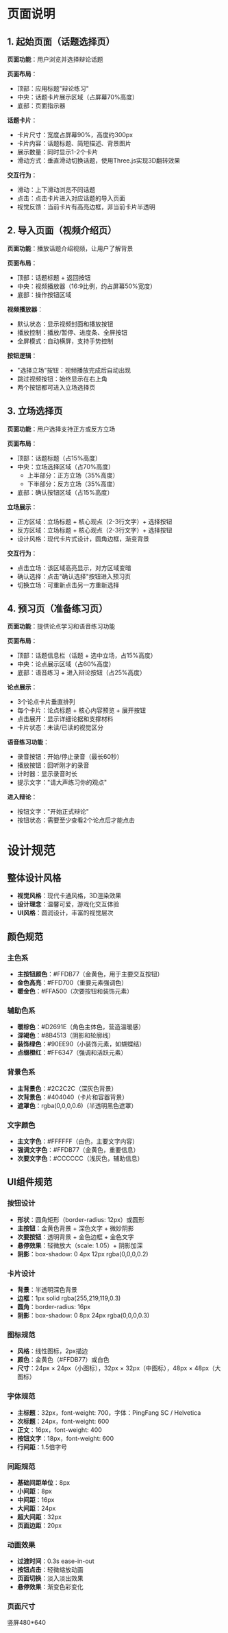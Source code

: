 # 页面说明

## 1. 起始页面（话题选择页）
**页面功能**：用户浏览并选择辩论话题

**页面布局**：
- 顶部：应用标题"辩论练习"
- 中央：话题卡片展示区域（占屏幕70%高度）
- 底部：页面指示器

**话题卡片**：
- 卡片尺寸：宽度占屏幕90%，高度约300px
- 卡片内容：话题标题、简短描述、背景图片
- 展示数量：同时显示1-2个卡片
- 滑动方式：垂直滑动切换话题，使用Three.js实现3D翻转效果

**交互行为**：
- 滑动：上下滑动浏览不同话题
- 点击：点击卡片进入对应话题的导入页面
- 视觉反馈：当前卡片有高亮边框，非当前卡片半透明

## 2. 导入页面（视频介绍页）
**页面功能**：播放话题介绍视频，让用户了解背景

**页面布局**：
- 顶部：话题标题 + 返回按钮
- 中央：视频播放器（16:9比例，约占屏幕50%宽度）
- 底部：操作按钮区域

**视频播放器**：
- 默认状态：显示视频封面和播放按钮
- 播放控制：播放/暂停、进度条、全屏按钮
- 全屏模式：自动横屏，支持手势控制

**按钮逻辑**：
- "选择立场"按钮：视频播放完成后自动出现
- 跳过视频按钮：始终显示在右上角
- 两个按钮都可进入立场选择页

## 3. 立场选择页
**页面功能**：用户选择支持正方或反方立场

**页面布局**：
- 顶部：话题标题（占15%高度）
- 中央：立场选择区域（占70%高度）
  - 上半部分：正方立场（35%高度）
  - 下半部分：反方立场（35%高度）
- 底部：确认按钮区域（占15%高度）

**立场展示**：
- 正方区域：立场标题 + 核心观点（2-3行文字）+ 选择按钮
- 反方区域：立场标题 + 核心观点（2-3行文字）+ 选择按钮
- 设计风格：现代卡片式设计，圆角边框，渐变背景

**交互行为**：
- 点击立场：该区域高亮显示，对方区域变暗
- 确认选择：点击"确认选择"按钮进入预习页
- 切换立场：可重新点击另一方重新选择

## 4. 预习页（准备练习页）
**页面功能**：提供论点学习和语音练习功能

**页面布局**：
- 顶部：话题信息栏（话题 + 选中立场，占15%高度）
- 中央：论点展示区域（占60%高度）
- 底部：语音练习 + 进入辩论按钮（占25%高度）

**论点展示**：
- 3个论点卡片垂直排列
- 每个卡片：论点标题 + 核心内容预览 + 展开按钮
- 点击展开：显示详细论据和支撑材料
- 卡片状态：未读/已读的视觉区分

**语音练习功能**：
- 录音按钮：开始/停止录音（最长60秒）
- 播放按钮：回听刚才的录音
- 计时器：显示录音时长
- 提示文字："请大声练习你的观点"

**进入辩论**：
- 按钮文字："开始正式辩论"
- 按钮状态：需要至少查看2个论点后才能点击


# 设计规范

## 整体设计风格
- **视觉风格**：现代卡通风格，3D渲染效果
- **设计理念**：温馨可爱，游戏化交互体验
- **UI风格**：圆润设计，丰富的视觉层次

## 颜色规范

### 主色系
- **主按钮颜色**：#FFDB77（金黄色，用于主要交互按钮）
- **金色高亮**：#FFD700（重要元素强调色）
- **暖金色**：#FFA500（次要按钮和装饰元素）

### 辅助色系
- **暖棕色**：#D2691E（角色主体色，营造温暖感）
- **深褐色**：#8B4513（阴影和轮廓线）
- **装饰绿色**：#90EE90（小装饰元素，如蝴蝶结）
- **点缀橙红**：#FF6347（强调和活跃元素）

### 背景色系
- **主背景色**：#2C2C2C（深灰色背景）
- **次背景色**：#404040（卡片和容器背景）
- **遮罩色**：rgba(0,0,0,0.6)（半透明黑色遮罩）

### 文字颜色
- **主文字色**：#FFFFFF（白色，主要文字内容）
- **强调文字色**：#FFDB77（金黄色，重要信息）
- **次要文字色**：#CCCCCC（浅灰色，辅助信息）

## UI组件规范

### 按钮设计
- **形状**：圆角矩形（border-radius: 12px）或圆形
- **主按钮**：金黄色背景 + 深色文字 + 微妙阴影
- **次要按钮**：透明背景 + 金色边框 + 金色文字
- **悬停效果**：轻微放大（scale: 1.05）+ 阴影加深
- **阴影**：box-shadow: 0 4px 12px rgba(0,0,0,0.2)

### 卡片设计
- **背景**：半透明深色背景
- **边框**：1px solid rgba(255,219,119,0.3)
- **圆角**：border-radius: 16px
- **阴影**：box-shadow: 0 8px 24px rgba(0,0,0,0.3)

### 图标规范
- **风格**：线性图标，2px描边
- **颜色**：金黄色（#FFDB77）或白色
- **尺寸**：24px × 24px（小图标），32px × 32px（中图标），48px × 48px（大图标）

### 字体规范
- **主标题**：32px，font-weight: 700，字体：PingFang SC / Helvetica
- **次标题**：24px，font-weight: 600
- **正文**：16px，font-weight: 400
- **按钮文字**：18px，font-weight: 600
- **行间距**：1.5倍字号

### 间距规范
- **基础间距单位**：8px
- **小间距**：8px
- **中间距**：16px
- **大间距**：24px
- **超大间距**：32px
- **页面边距**：20px

### 动画效果
- **过渡时间**：0.3s ease-in-out
- **按钮点击**：轻微缩放动画
- **页面切换**：淡入淡出效果
- **悬停效果**：渐变色彩变化

### 页面尺寸
竖屏480*640
